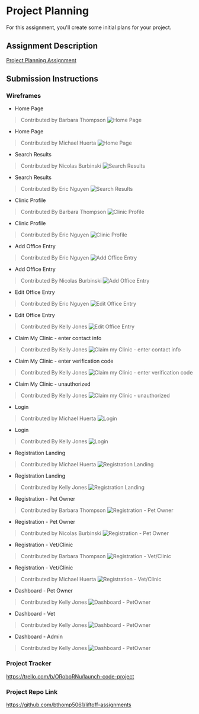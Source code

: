 # Project Planning
For this assignment, you'll create some initial plans for your project.

## Assignment Description
[Project Planning Assignment](https://education.launchcode.org/liftoff/modules/assignments/project-planning)

## Submission Instructions

### Wireframes
- Home Page
> Contributed by Barbara Thompson
![Home Page](/P3-Project_Planning/Barb%20Thompson/bthomp_homepage_wireframe.jpeg)

- Home Page
> Contributed by Michael Huerta
![Home Page](/P3-Project_Planning/Michael%20Huerta/Screen%20Shot%202022-01-24%20at%205.55.44%20PM.png)

- Search Results
> Contributed by Nicolas Burbinski
![Search Results](/P3-Project_Planning/Nicolas%20Burbinski/VetCare%20search%20results.jpg)

- Search Results
> Contributed By Eric Nguyen
![Search Results](/P3-Project_Planning/Eric%20Nguyen/search_results.jpg)

- Clinic Profile
> Contributed By Barbara Thompson
![Clinic Profile](/P3-Project_Planning/Barb%20Thompson/bthomp_clinic_wireframe.jpeg)

- Clinic Profile
> Contributed By Eric Nguyen
![Clinic Profile](/P3-Project_Planning/Eric%20Nguyen/clinic_profile.jpg)

- Add Office Entry
> Contributed By Eric Nguyen
![Add Office Entry](/P3-Project_Planning/Eric%20Nguyen/office_entry.jpg)

- Add Office Entry
> Contributed By Nicolas Burbinski
![Add Office Entry](/P3-Project_Planning/Nicolas%20Burbinski/3\)Add%20office%20entry.jpg)

- Edit Office Entry
> Contributed By Eric Nguyen
![Edit Office Entry](/P3-Project_Planning/Eric%20Nguyen/edit_office.jpg)

- Edit Office Entry
> Contributed By Kelly Jones
![Edit Office Entry](/P3-Project_Planning/kelly/editclinicentry.jpg)

- Claim My Clinic - enter contact info
> Contributed By Kelly Jones
![Claim my Clinic - enter contact info](/P3-Project_Planning/kelly/claimmyclinic01_entercontactinfo.jpg)

- Claim My Clinic - enter verification code
> Contributed By Kelly Jones
![Claim my Clinic - enter verification code](/P3-Project_Planning/kelly/claimmyclinic02_enterverificationcode.jpg)

- Claim My Clinic - unauthorized
> Contributed By Kelly Jones
![Claim my Clinic - unauthorized](/P3-Project_Planning/kelly/claimmyclinic_unauthorized.jpg)

- Login
> Contributed by Michael Huerta
![Login](/P3-Project_Planning/Michael%20Huerta/Screen%20Shot%202022-01-24%20at%205.55.54%20PM.png)

- Login
> Contributed By Kelly Jones
![Login](/P3-Project_Planning/kelly/login.jpg)

- Registration Landing
> Contributed by Michael Huerta
![Registration Landing](/P3-Project_Planning/Michael%20Huerta/Screen%20Shot%202022-01-24%20at%205.55.31%20PM.png)

- Registration Landing
> Contributed by Kelly Jones
![Registration Landing](/P3-Project_Planning/kelly/register_selectanoption.jpg)

- Registration - Pet Owner
> Contributed by Barbara Thompson
![Registration - Pet Owner](/P3-Project_Planning/Barb%20Thompson/bthomp_registration_wireframe.jpeg)

- Registration - Pet Owner
> Contributed by Nicolas Burbinski
![Registration - Pet Owner](/P3-Project_Planning/Nicolas%20Burbinski/2\)Registration%20\(pet%20owner\).jpg)

- Registration - Vet/Clinic
> Contributed by Barbara Thompson
![Registration - Vet/Clinic](/P3-Project_Planning/Barb%20Thompson/bthomp_vetregistration_wireframe.jpeg)

- Registration - Vet/Clinic
> Contributed by Michael Huerta
![Registration - Vet/Clinic](/P3-Project_Planning/Michael%20Huerta/Screen%20Shot%202022-01-24%20at%205.55.21%20PM.png)

- Dashboard - Pet Owner
> Contributed by Kelly Jones
![Dashboard - PetOwner](/P3-Project_Planning/kelly/dashboard-pet-owner.jpg)

- Dashboard - Vet
> Contributed by Kelly Jones
![Dashboard - PetOwner](/P3-Project_Planning/kelly/dashboard-vet.jpg)

- Dashboard - Admin
> Contributed by Kelly Jones
![Dashboard - PetOwner](/P3-Project_Planning/kelly/dashboard-admin.jpg)

### Project Tracker

https://trello.com/b/ORoboRNu/launch-code-project

### Project Repo Link

https://github.com/bthomp5061/liftoff-assignments
